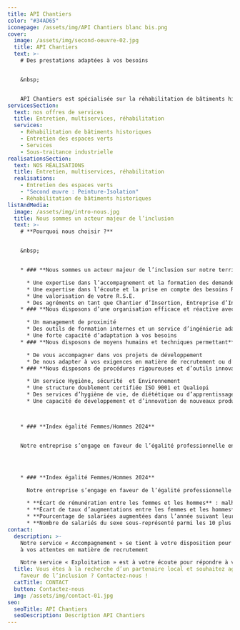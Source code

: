 ```yaml
---
title: API Chantiers
color: "#34AD65"
iconepage: /assets/img/API Chantiers blanc bis.png
cover:
  image: /assets/img/second-oeuvre-02.jpg
  title: API Chantiers
  text: >-
    # Des prestations adaptées à vos besoins


    &nbsp;


    API Chantiers est spécialisée sur la réhabilitation de bâtiments historiques, le second œuvre, l’entretien des espaces verts à destination des collectivités, des entreprises et des particuliers, et le multiservices.
servicesSection:
  text: nos offres de services
  title: Entretien, multiservices, réhabilitation
  services:
    - Réhabilitation de bâtiments historiques
    - Entretien des espaces verts
    - Services
    - Sous-traitance industrielle
realisationsSection:
  text: NOS RÉALISATIONS
  title: Entretien, multiservices, réhabilitation
  realisations:
    - Entretien des espaces verts
    - "Second œuvre : Peinture-Isolation"
    - Réhabilitation de bâtiments historiques
listAndMedia:
  image: /assets/img/intro-nous.jpg
  title: Nous sommes un acteur majeur de l’inclusion
  text: >-
    # **Pourquoi nous choisir ?** 


    &nbsp;


    * ### **Nous sommes un acteur majeur de l’inclusion sur notre territoire avec** 

      * Une expertise dans l’accompagnement et la formation des demandeurs d’emploi  
      * Une expertise dans l’écoute et la prise en compte des besoins RH des employeurs
      * Une valorisation de votre R.S.E.
      * Des agréments en tant que Chantier d’Insertion, Entreprise d’Insertion et Entreprise Adaptée 
    * ### **Nous disposons d’une organisation efficace et réactive avec** 

      * Un management de proximité
      * Des outils de formation internes et un service d’ingénierie adaptable à vos exigences
      * Une forte capacité d’adaptation à vos besoins
    * ### **Nous disposons de moyens humains et techniques permettant** 

      * De vous accompagner dans vos projets de développement
      * De nous adapter à vos exigences en matière de recrutement ou d’activité
    * ### **Nous disposons de procédures rigoureuses et d’outils innovants avec** 

      * Un service Hygiène, sécurité  et Environnement
      * Une structure doublement certifiée ISO 9001 et Qualiopi
      * Des services d’hygiène de vie, de diététique ou d’apprentissage du français
      * Une capacité de développement et d’innovation de nouveaux produits et services



    * ### **Index égalité Femmes/Hommes 2024**


    Notre entreprise s’engage en faveur de l’égalité professionnelle entre les femmes et les hommes. Malheureusement, comme pour les années précédentes, dans la mesure où les indicateurs calculables représentent moins de 75 points, notre index de l'égalité professionnelle entre les femmes et les hommes pour l’année 2024 (au titre des données 2023) n’est pas calculable. Cet index est calculé à partir des indicateurs suivants, parmi lesquels certains sont néanmoins calculables pour API CHANTIERS :




    * ### **Index égalité Femmes/Hommes 2024**

      Notre entreprise s’engage en faveur de l’égalité professionnelle entre les femmes et les hommes. Malheureusement, comme pour les années précédentes, dans la mesure où les indicateurs calculables représentent moins de 75 points, notre index de l'égalité professionnelle entre les femmes et les hommes pour l’année 2024 (au titre des données 2023) n’est pas calculable. Cet index est calculé à partir des indicateurs suivants, parmi lesquels certains sont néanmoins calculables pour API CHANTIERS :

      * **Écart de rémunération entre les femmes et les hommes** : malheureusement, cet indicateur n’est toujours pas calculable, car l’ensemble des groupes valables (c’est-à-dire comptant au moins 3 femmes et 3 hommes) représentent moins de 40% des effectifs.
      * **Écart de taux d’augmentations entre les femmes et les hommes** : pour l’index 2024, le taux d’augmentations individuelles en 2023 est de 37,5% pour les femmes et 26,5% pour les hommes – ce qui représente un écart favorable aux femmes de 11% et qui nous permet d’obtenir une note de 35/35 pour cet indicateur.
      * **Pourcentage de salariées augmentées dans l’année suivant leur retour de congé maternité** : malheureusement, cet indicateur n’est toujours pas calculable, car il n'y a pas eu de retour de congé maternité sur la période de référence.
      * **Nombre de salariés du sexe sous-représenté parmi les 10 plus hautes rémunérations** : pour l’index 2024, le résultat final est 2 (les hommes sont sur-représentés) ; la note obtenue est 5/10.
contact:
  description: >-
    Notre service « Accompagnement » se tient à votre disposition pour répondre
    à vos attentes en matière de recrutement

    Notre service « Exploitation » est à votre écoute pour répondre à vos besoins en matière de sous-traitance, d’entretien, de rénovation ou de projets de développement.
  title: Vous êtes à la recherche d’un partenaire local et souhaitez agir en
    faveur de l’inclusion ? Contactez-nous !
  catTitle: CONTACT
  button: Contactez-nous
  img: /assets/img/contact-01.jpg
seo:
  seoTitle: API Chantiers
  seoDescription: Description API Chantiers
---
```

